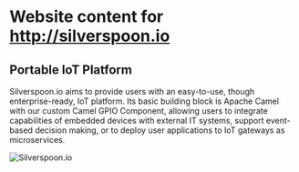 # Website content for http://silverspoon.io

Portable IoT Platform
-----------------

Silverspoon.io aims to provide users with an easy-to-use, though enterprise-ready, IoT platform. Its basic building block is Apache Camel with our custom Camel GPIO Component, allowing users to integrate capabilities of embedded devices with external IT systems, support event-based decision making, or to deploy user applications to IoT gateways as microservices.

![Silverspoon.io](https://raw.githubusercontent.com/px3/px3.github.io/master/img/apple-touch-icon.png)
